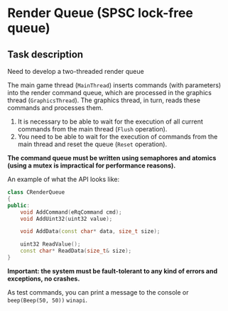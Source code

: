 # Render Queue (SPSC lock-free queue)

## Task description

Need to develop a two-threaded render queue

The main game thread (`MainThread`) inserts commands (with parameters) into the render command queue, which are processed in the graphics thread (`GraphicsThread`). The graphics thread, in turn, reads these commands and processes them.

1. It is necessary to be able to wait for the execution of all current commands from the main thread (`Flush` operation).
2. You need to be able to wait for the execution of commands from the main thread and reset the queue (`Reset` operation).

**The command queue must be written using semaphores and atomics (using a mutex is impractical for performance reasons).**

An example of what the API looks like:

```cpp
class CRenderQueue
{
public:
	void AddCommand(eRqCommand cmd);
	void AddUint32(uint32 value);

	void AddData(const char* data, size_t size);

	uint32 ReadValue();
	const char* ReadData(size_t& size);
}
```

**Important: the system must be fault-tolerant to any kind of errors and exceptions, no crashes.**

As test commands, you can print a message to the console or `beep(Beep(50, 50))` `winapi`.